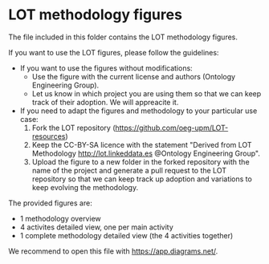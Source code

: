 # LOT methodology figures
The file included in this folder contains the LOT methodology figures.

If you want to use the LOT figures, please follow the guidelines:
* If you want to use the figures without modifications:
    * Use the figure with the current license and authors (Ontology Engineering Group).
    * Let us know in which project you are using them so that we can keep track of their adoption. We will appreacite it.
* If you need to adapt the figures and methodology to your particular use case:
    1. Fork the LOT repository (https://github.com/oeg-upm/LOT-resources) 
    2.  Keep the CC-BY-SA licence with the statement "Derived from LOT Methodology http://lot.linkeddata.es @Ontology Engineering Group".
    3. Upload the figure to a new folder in the forked repository with the name of the project and generate a pull request to the LOT repository so that we can keep track up adoption and variations to keep evolving the methodology.

The provided figures are:
* 1 methodology overview
* 4 activites detailed view, one per main activity
* 1 complete methodology detailed view (the 4 activities together)

We recommend to open this file with https://app.diagrams.net/.